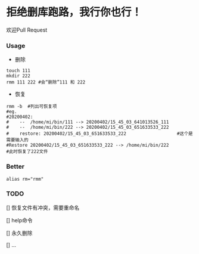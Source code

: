 # 拒绝删库跑路，我行你也行！

欢迎Pull Request

### Usage
- 删除
```
touch 111
mkdir 222
rmm 111 222 #会“删除”111 和 222
```
- 恢复
```
rmm -b  #列出可恢复项
#eg.
#20200402:
#    --  /home/mi/bin/111 --> 20200402/15_45_03_641013526_111
#    --  /home/mi/bin/222 --> 20200402/15_45_03_651633533_222
#    restore: 20200402/15_45_03_651633533_222                   #这个是需要输入的
#Restore 20200402/15_45_03_651633533_222 --> /home/mi/bin/222
#此时恢复了222文件
```

### Better
```
alias rm="rmm"
```

### TODO
[] 恢复文件有冲突，需要重命名

[] help命令

[] 永久删除

[] ...